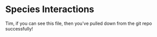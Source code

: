 # Species Interactions

Tim, if you can see this file, then you've pulled down from the git repo successfully!
